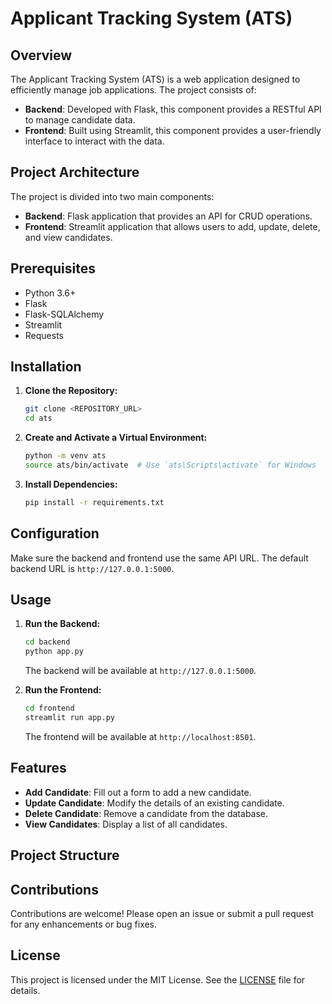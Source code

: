 # Applicant Tracking System (ATS)

## Overview

The Applicant Tracking System (ATS) is a web application designed to efficiently manage job applications. The project consists of:

- **Backend**: Developed with Flask, this component provides a RESTful API to manage candidate data.
- **Frontend**: Built using Streamlit, this component provides a user-friendly interface to interact with the data.

## Project Architecture

The project is divided into two main components:

- **Backend**: Flask application that provides an API for CRUD operations.
- **Frontend**: Streamlit application that allows users to add, update, delete, and view candidates.

## Prerequisites

- Python 3.6+
- Flask
- Flask-SQLAlchemy
- Streamlit
- Requests

## Installation

1. **Clone the Repository:**

    ```bash
    git clone <REPOSITORY_URL>
    cd ats
    ```

2. **Create and Activate a Virtual Environment:**

    ```bash
    python -m venv ats
    source ats/bin/activate  # Use `ats\Scripts\activate` for Windows
    ```

3. **Install Dependencies:**

    ```bash
    pip install -r requirements.txt
    ```

## Configuration

Make sure the backend and frontend use the same API URL. The default backend URL is `http://127.0.0.1:5000`.

## Usage

1. **Run the Backend:**

    ```bash
    cd backend
    python app.py
    ```

    The backend will be available at `http://127.0.0.1:5000`.

2. **Run the Frontend:**

    ```bash
    cd frontend
    streamlit run app.py
    ```

    The frontend will be available at `http://localhost:8501`.

## Features

- **Add Candidate**: Fill out a form to add a new candidate.
- **Update Candidate**: Modify the details of an existing candidate.
- **Delete Candidate**: Remove a candidate from the database.
- **View Candidates**: Display a list of all candidates.

## Project Structure


## Contributions

Contributions are welcome! Please open an issue or submit a pull request for any enhancements or bug fixes.

## License

This project is licensed under the MIT License. See the [LICENSE](LICENSE) file for details.
